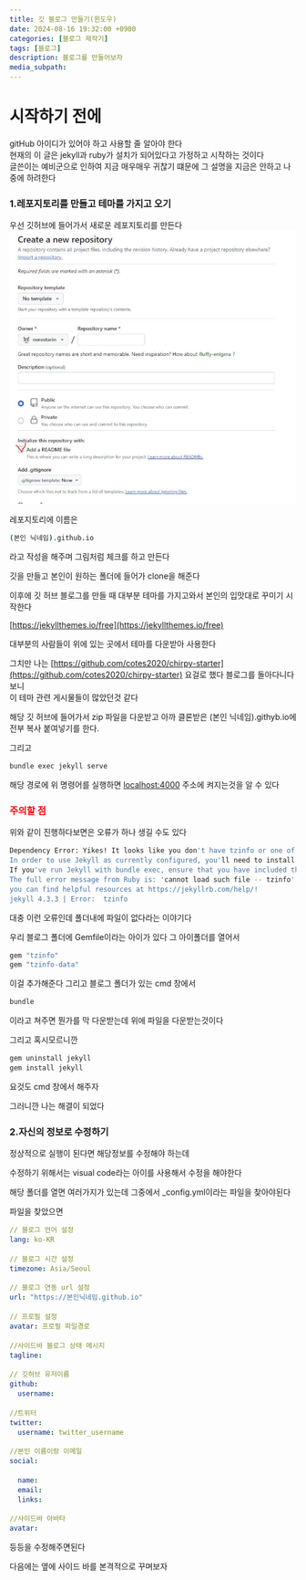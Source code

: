 ```yaml
---
title: 깃 블로그 만들기(윈도우)
date: 2024-08-16 19:32:00 +0900
categories: [블로그 제작기]
tags: [블로그]
description: 블로그를 만들어보자
media_subpath:
---
```


# 시작하기 전에

gitHub 아이디가 있어야 하고 사용할 줄 알아야 한다<br>
현재의 이 글은 jekyll과 ruby가 설치가 되어있다고 가정하고 시작하는 것이다<br>
글쓴이는 예비군으로 인하여 지금 매우매우 귀찮기 떄문에 그 설명을 지금은 안하고 나중에 하려한다

### 1.레포지토리를 만들고 테마를 가지고 오기

우선 깃허브에 들어가서 새로운 레포지토리를 만든다
![이미지](./img/madeblog/1.jpg)

레포지토리에 이름은

```bash
(본인 닉네임).github.io
```

라고 작성을 해주며 그림처럼 체크를 하고 만든다

깃을 만들고 본인이 원하는 폴더에 들어가 clone을 해준다

이후에 깃 허브 블로그를 만들 때 대부분 테마를 가지고와서 본인의 입맛대로 꾸미기 시작한다

[https://jekyllthemes.io/free](https://jekyllthemes.io/free)

대부분의 사람들이 위에 있는 곳에서 테마를 다운받아 사용한다

그치만 나는 [https://github.com/cotes2020/chirpy-starter](https://github.com/cotes2020/chirpy-starter) 요걸로 했다 블로그를 돌아다니다보니<br>
이 테마 관련 게시물들이 많았던것 같다

해당 깃 허브에 들어가서 zip 파일을 다운받고 아까 클론받은 (본인 닉네임).githyb.io에 전부 복사 붙여넣기를 한다.

그리고

```bash
bundle exec jekyll serve
```

해당 경로에 위 명령어를 실행하면 [localhost:4000](http://localhost:4000) 주소에 켜지는것을 알 수 있다

### <span style ="color: red;">주의할 점</span>

위와 같이 진행하다보면은 오류가 하나 생길 수도 있다

```bash
Dependency Error: Yikes! It looks like you don't have tzinfo or one of its dependencies installed.
In order to use Jekyll as currently configured, you'll need to install this gem.
If you've run Jekyll with bundle exec, ensure that you have included the tzinfo gem in your Gemfile as well.
The full error message from Ruby is: 'cannot load such file -- tzinfo' If you run into trouble,
you can find helpful resources at https://jekyllrb.com/help/!
jekyll 4.3.3 | Error:  tzinfo
```

대충 이런 오류인데 폴더내에 파일이 없다라는 이야기다

우리 블로그 폴더에 Gemfile이라는 아이가 있다 그 아이폴더를 열어서

```bash
gem "tzinfo"
gem "tzinfo-data"
```

이걸 추가해준다 그리고 블로그 폴더가 있는 cmd 창에서

```bash
bundle
```

이라고 쳐주면 뭔가를 막 다운받는데 위에 파일을 다운받는것이다

그리고 혹시모르니깐

```bash
gem uninstall jekyll
gem install jekyll
```

요것도 cmd 창에서 해주자

그러니깐 나는 해결이 되었다

### 2.자신의 정보로 수정하기

정상적으로 실행이 된다면 해당정보를 수정해야 하는데

수정하기 위해서는 visual code라는 아이를 사용해서 수정을 해야한다

해당 폴더를 열면 여러가지가 있는데 그중에서 \_config.yml이라는 파일을 찾아야된다

파일을 찾았으면

```yml
// 블로그 언어 설정
lang: ko-KR

// 블로그 시간 설정
timezone: Asia/Seoul

// 블로그 연동 url 설정
url: "https://본인닉네임.github.io"

// 프로필 설정
avatar: 프로필 파일경로

//사이드바 블로그 상태 메시지
tagline:

// 깃허브 유저이름
github:
  username:

//트위터
twitter:
  username: twitter_username

//본인 이름이랑 이메일
social:

  name:
  email:
  links:

//사이드바 아바타
avatar:

```

등등을 수정해주면된다

다음에는 옆에 사이드 바를 본격적으로 꾸며보자
